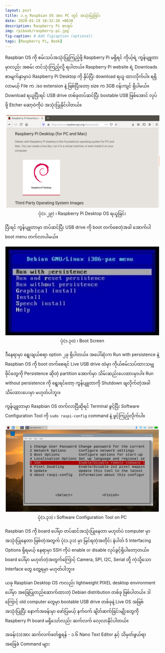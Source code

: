 ```yaml
---
layout: post
title: ၁.၅ Raspbian OS အား PC တွင် အသုံးပြုခြင်း
date: 2020-01-19 18:32:20 +0630
description: Raspberry Pi စာအုပ်
img: rpibook/raspberry-pi.jpg
fig-caption: # Add figcaption (optional)
tags: [Raspberry Pi, Book]
---
```

Raspbian OS ကို စမ်းသပ်အသုံးပြုကြည့်ဖို့ Raspberry Pi မရှိရင် ကိုယ့်ရဲ့ ကွန်ပျူတာမှာလည်း အစမ်း တင်သုံးကြည့်လို့ ရပါတယ်။ Raspberry Pi website ရဲ့ Downloads စာမျက်နှာမှာပဲ Raspberry Pi Desktop ကို နှိပ်ပြီး download ရယူ ထားလိုက်ပါ။ ရရှိလာမယ့် File က .iso extension နဲ့ ဖြစ်ပြီးတော့ size က 3GB ဝန်းကျင် ရှိပါမယ်။ Download ရယူပြီးရင် USB drive တစ်ခုတပ်ဆင်ပြီး bootable USB ဖြစ်အောင် လုပ်ဖို့ Etcher ဆော့ဝဲကိုပဲ အသုံးပြုနိုင်ပါတယ်။

<p align="center">
<img src="/assets/img/rpibook/desktop-os.png">
<br>
<a>ပုံ(၁.၂၉) ၊ Raspberry Pi Desktop OS ရယူခြင်း</a>
</p>

ပြီးရင် ကွန်ပျူတာမှာ တပ်ဆင်ပြီး USB drive ကို boot တက်စေတဲ့အခါ အောက်ပါ boot menu တက်လာပါမယ်။ 

<p align="center">
<img src="/assets/img/rpibook/boot-screen.png">
<br>
<a>ပုံ(၁.၃၀) ၊ Boot Screen</a>
</p>

ဒီနေရာမှာ ရွေးချယ်စရာ option ၂ခု ရှိပါတယ်။ အပေါ်ဆုံးက Run with persistence နဲ့ Raspbian OS ကို boot တက်စေရင် Live USB drive ထဲမှာ ကိုယ်စမ်းသပ်ထားသမျှ ဖိုင်တွေကို Persistence ဆိုတဲ့ partition အောက်မှာ သိမ်းဆည်းပေးထားမှာပါ။ Run without persistence ကို ရွေးရင်တော့ ကွန်ပျူတာကို Shutdown ချလိုက်တဲ့အခါ သိမ်းထားပေးမှာ မဟုတ်ပါဘူး။

ကွန်ပျူတာမှာ Raspbian OS တက်လာပြီဆိုရင် Terminal ဖွင့်ပြီး Software Configuration Tool ကို  `sudo raspi-config`  command နဲ့ ဖွင့်ကြည့်လိုက်ပါ။

<p align="center">
<img src="/assets/img/rpibook/rpi-os-pc.png">
<br>
<a>ပုံ(၁.၃၁) ၊ Software Configuration Tool on PC</a>
</p>

Raspbian OS ကို board ပေါ်မှာ တပ်ဆင်အသုံးပြုနေတာ မဟုတ်ပဲ computer မှာ အသုံးပြုနေတာ ဖြစ်တဲ့အတွက် ပုံ(၁.၃၁) မှာ မြင်ရတဲ့အတိုင်း နံပါတ် 5 Interfacing Options ရှိရမယ့် နေရာမှာ SSH ကိုပဲ enable or disable လုပ်ခွင့်ရှိပါတော့တယ်။ board ပေါ်မှာ မဟုတ်တဲ့အတွက်ကြောင့် Camera, SPI, I2C, Serial တို့ ကဲ့သို့သော Interface တွေ တွေ့ရမှာ မဟုတ်ပါဘူး။

ယခု Raspbian Desktop OS ကလည်း lightweight PIXEL desktop environment ပေါ်မှာ အခြေပြုတည်ဆောက်ထားတဲ့ Debian distribution တစ်ခု ဖြစ်ပါတယ်။ ဒါကြောင့် old computer တွေမှာ bootable USB drive တစ်ခုနဲ့ Live OS အဖြစ် အသုံးပြုပြီး နောက်အခန်းမှာ ဖော်ပြမယ့် နက်ဝက် ချိတ်ဆက်ခြင်းမျိုးတွေကို Raspberry Pi board မရှိသော်လည်း ဆက်လက် လေ့လာနိုင်ပါတယ်။

အခန်း(၁)အား ဆက်လက်ဖတ်ရှုရန် - <a style="text-decoration:none" href="https://kogyikaunghtet.com/basic-cli/">၁.၆ Nano Text Editor နှင့် သိမှတ်ဖွယ်ရာ အခြေခံ Command များ</a>
